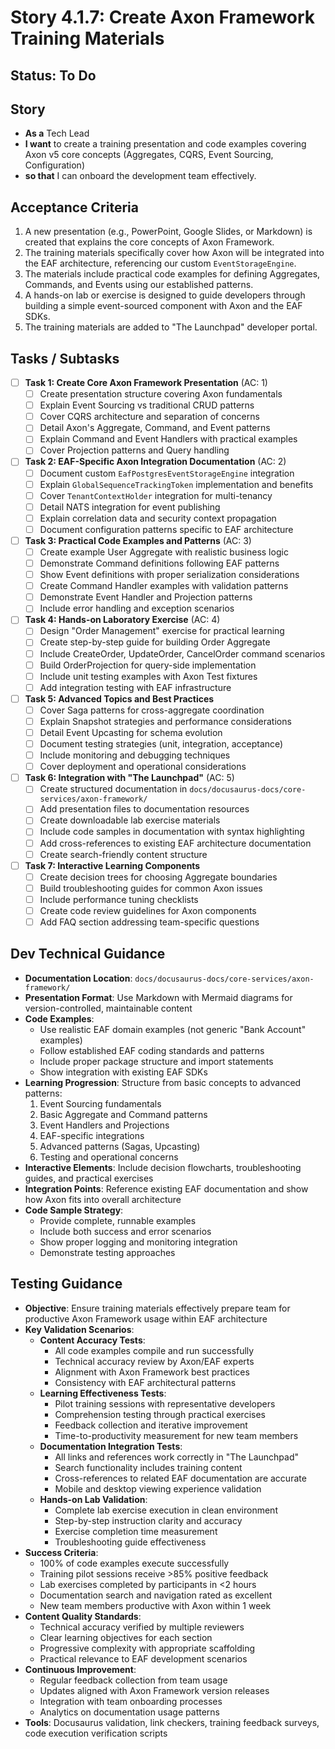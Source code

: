 # Story 4.1.7: Create Axon Framework Training Materials

## Status: To Do

## Story

- **As a** Tech Lead
- **I want** to create a training presentation and code examples covering Axon v5 core concepts (Aggregates, CQRS, Event Sourcing, Configuration)
- **so that** I can onboard the development team effectively.

## Acceptance Criteria

1. A new presentation (e.g., PowerPoint, Google Slides, or Markdown) is created that explains the core concepts of Axon Framework.
2. The training materials specifically cover how Axon will be integrated into the EAF architecture, referencing our custom `EventStorageEngine`.
3. The materials include practical code examples for defining Aggregates, Commands, and Events using our established patterns.
4. A hands-on lab or exercise is designed to guide developers through building a simple event-sourced component with Axon and the EAF SDKs.
5. The training materials are added to "The Launchpad" developer portal.

## Tasks / Subtasks

- [ ] **Task 1: Create Core Axon Framework Presentation** (AC: 1)
  - [ ] Create presentation structure covering Axon fundamentals
  - [ ] Explain Event Sourcing vs traditional CRUD patterns
  - [ ] Cover CQRS architecture and separation of concerns
  - [ ] Detail Axon's Aggregate, Command, and Event patterns
  - [ ] Explain Command and Event Handlers with practical examples
  - [ ] Cover Projection patterns and Query handling

- [ ] **Task 2: EAF-Specific Axon Integration Documentation** (AC: 2)
  - [ ] Document custom `EafPostgresEventStorageEngine` integration
  - [ ] Explain `GlobalSequenceTrackingToken` implementation and benefits
  - [ ] Cover `TenantContextHolder` integration for multi-tenancy
  - [ ] Detail NATS integration for event publishing
  - [ ] Explain correlation data and security context propagation
  - [ ] Document configuration patterns specific to EAF architecture

- [ ] **Task 3: Practical Code Examples and Patterns** (AC: 3)
  - [ ] Create example User Aggregate with realistic business logic
  - [ ] Demonstrate Command definitions following EAF patterns
  - [ ] Show Event definitions with proper serialization considerations
  - [ ] Create Command Handler examples with validation patterns
  - [ ] Demonstrate Event Handler and Projection patterns
  - [ ] Include error handling and exception scenarios

- [ ] **Task 4: Hands-on Laboratory Exercise** (AC: 4)
  - [ ] Design "Order Management" exercise for practical learning
  - [ ] Create step-by-step guide for building Order Aggregate
  - [ ] Include CreateOrder, UpdateOrder, CancelOrder command scenarios
  - [ ] Build OrderProjection for query-side implementation
  - [ ] Include unit testing examples with Axon Test fixtures
  - [ ] Add integration testing with EAF infrastructure

- [ ] **Task 5: Advanced Topics and Best Practices**
  - [ ] Cover Saga patterns for cross-aggregate coordination
  - [ ] Explain Snapshot strategies and performance considerations
  - [ ] Detail Event Upcasting for schema evolution
  - [ ] Document testing strategies (unit, integration, acceptance)
  - [ ] Include monitoring and debugging techniques
  - [ ] Cover deployment and operational considerations

- [ ] **Task 6: Integration with "The Launchpad"** (AC: 5)
  - [ ] Create structured documentation in `docs/docusaurus-docs/core-services/axon-framework/`
  - [ ] Add presentation files to documentation resources
  - [ ] Create downloadable lab exercise materials
  - [ ] Include code samples in documentation with syntax highlighting
  - [ ] Add cross-references to existing EAF architecture documentation
  - [ ] Create search-friendly content structure

- [ ] **Task 7: Interactive Learning Components**
  - [ ] Create decision trees for choosing Aggregate boundaries
  - [ ] Build troubleshooting guides for common Axon issues
  - [ ] Include performance tuning checklists
  - [ ] Create code review guidelines for Axon components
  - [ ] Add FAQ section addressing team-specific questions

## Dev Technical Guidance

- **Documentation Location**: `docs/docusaurus-docs/core-services/axon-framework/`
- **Presentation Format**: Use Markdown with Mermaid diagrams for version-controlled, maintainable content
- **Code Examples**:
  - Use realistic EAF domain examples (not generic "Bank Account" examples)
  - Follow established EAF coding standards and patterns
  - Include proper package structure and import statements
  - Show integration with existing EAF SDKs
- **Learning Progression**: Structure from basic concepts to advanced patterns:
  1. Event Sourcing fundamentals
  2. Basic Aggregate and Command patterns  
  3. Event Handlers and Projections
  4. EAF-specific integrations
  5. Advanced patterns (Sagas, Upcasting)
  6. Testing and operational concerns
- **Interactive Elements**: Include decision flowcharts, troubleshooting guides, and practical exercises
- **Integration Points**: Reference existing EAF documentation and show how Axon fits into overall architecture
- **Code Sample Strategy**:
  - Provide complete, runnable examples
  - Include both success and error scenarios
  - Show proper logging and monitoring integration
  - Demonstrate testing approaches

## Testing Guidance

- **Objective**: Ensure training materials effectively prepare team for productive Axon Framework usage within EAF architecture
- **Key Validation Scenarios**:
  - **Content Accuracy Tests**:
    - All code examples compile and run successfully
    - Technical accuracy review by Axon/EAF experts
    - Alignment with Axon Framework best practices
    - Consistency with EAF architectural patterns
  - **Learning Effectiveness Tests**:
    - Pilot training sessions with representative developers
    - Comprehension testing through practical exercises
    - Feedback collection and iterative improvement
    - Time-to-productivity measurement for new team members
  - **Documentation Integration Tests**:
    - All links and references work correctly in "The Launchpad"
    - Search functionality includes training content
    - Cross-references to related EAF documentation are accurate
    - Mobile and desktop viewing experience validation
  - **Hands-on Lab Validation**:
    - Complete lab exercise execution in clean environment
    - Step-by-step instruction clarity and accuracy
    - Exercise completion time measurement
    - Troubleshooting guide effectiveness
- **Success Criteria**:
  - 100% of code examples execute successfully
  - Training pilot sessions receive >85% positive feedback
  - Lab exercises completed by participants in <2 hours
  - Documentation search and navigation rated as excellent
  - New team members productive with Axon within 1 week
- **Content Quality Standards**:
  - Technical accuracy verified by multiple reviewers
  - Clear learning objectives for each section
  - Progressive complexity with appropriate scaffolding
  - Practical relevance to EAF development scenarios
- **Continuous Improvement**:
  - Regular feedback collection from team usage
  - Updates aligned with Axon Framework version releases
  - Integration with team onboarding processes
  - Analytics on documentation usage patterns
- **Tools**: Docusaurus validation, link checkers, training feedback surveys, code execution verification scripts
